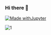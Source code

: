 ### Hi there 👋
[![Made withJupyter](https://img.shields.io/badge/Made%20with-Jupyter-orange?style=for-the-badge&logo=Jupyter)](https://jupyter.org/try)





![1](https://github-readme-stats.vercel.app/api/top-langs/?username=bMicheal42&theme=blue-green)
<!--
**bMicheal42/bMicheal42** is a ✨ _special_ ✨ repository because its `README.md` (this file) appears on your GitHub profile.

** &#128187; My Technologies

- 🔭 I’m currently working on ... 
- 🌱 I’m currently learning ...
- 👯 I’m looking to collaborate on ...
- 🤔 I’m looking for help with ...
- 💬 Ask me about ...
- 📫 How to reach me: ...
- 😄 Pronouns: ...
- ⚡ Fun fact: ...
-->
